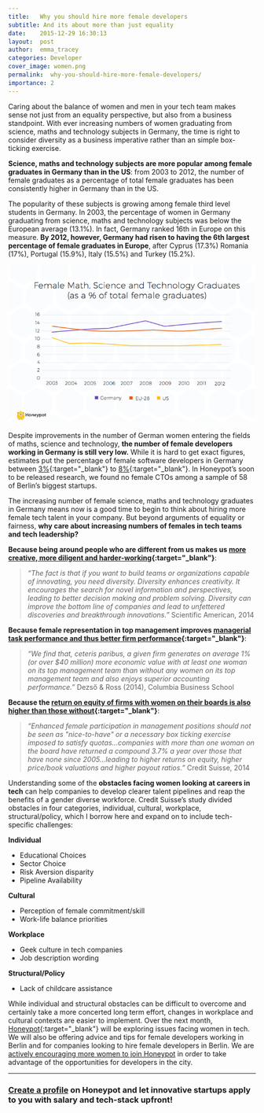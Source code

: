 ```yaml
---
title:   Why you should hire more female developers
subtitle: And its about more than just equality
date:    2015-12-29 16:30:13
layout:  post
author:  emma_tracey
categories: Developer
cover_image: women.png
permalink:  why-you-should-hire-more-female-developers/
importance: 2
---
```


Caring about the balance of women and men in your tech team makes sense not just from an equality perspective, but also from a business standpoint. With ever increasing numbers of women graduating from science, maths and technology subjects in Germany, the time is right to consider diversity as a business imperative rather than an simple box-ticking exercise.

<!--more--> 


**Science, maths and technology  subjects are more popular among female graduates in Germany than in the US**: from 2003 to 2012, the number of female graduates as a percentage of total female graduates has been consistently higher in Germany than in the US.

The popularity of these subjects is growing among female third level students in Germany. In 2003, the percentage of women in Germany graduating from science, maths and technology subjects was below the European average (13.1%). In fact, Germany ranked 16th in Europe on this measure.  **By 2012, however, Germany had risen to having the 6th largest percentage of female graduates in Europe**, after Cyprus (17.3%) Romania (17%), Portugal (15.9%), Italy (15.5%) and Turkey (15.2%).

![women-in-tech-Germany](/assets/images/female_computer_graduates.png)


Despite improvements in the number of German women entering the fields of maths, science and technology, **the number of female developers working in Germany is still very low.** While it is hard to get exact figures, estimates put the percentage of female software developers in Germany between [3%][5]{:target="_blank"} to  [8%][4]{:target="_blank"}.  In Honeypot’s soon to be released research, we found no female CTOs among a sample of 58 of Berlin’s biggest startups.

The increasing number of female science, maths and technology graduates in Germany means now is a good time to begin to think about hiring more female tech talent in your company. But beyond arguments of equality or fairness, **why care about increasing numbers of females in tech teams and tech leadership?**

**Because being around people who are different from us makes us  [more creative, more diligent and harder-working][1]{:target="_blank"}**:

>*“The fact is that if you want to build teams or organizations capable of innovating, you need diversity. Diversity enhances creativity. It encourages the search for novel information and perspectives, leading to better decision making and problem solving. Diversity can improve the bottom line of companies and lead to unfettered discoveries and breakthrough innovations.”* Scientific American, 2014

**Because female representation in top management improves [managerial task performance and thus better firm performance][2]{:target="_blank"}**:

>*“We find that, ceteris paribus, a given firm generates on average 1% (or over $40 million) more economic value with at least one woman on its top management team than without any women on its top management team and also enjoys superior accounting performance.”*  Dezső & Ross (2014), Columbia Business School

**Because the [return on equity of firms with women on their boards is also higher than those without][3]{:target="_blank"}**:

>*“Enhanced female participation in management positions should not be seen as "nice-to-have" or a necessary box ticking exercise imposed to satisfy quotas...companies with more than one woman on the board have returned a compound 3.7% a year over those that have none since 2005...leading to higher returns on equity, higher price/book valuations and higher payout ratios.”* Credit Suisse, 2014

Understanding some of the **obstacles facing women looking at careers in tech** can help companies to develop clearer talent pipelines and reap the benefits of a gender diverse workforce. Credit Suisse’s study divided obstacles in four categories, individual, cultural, workplace, structural/policy, which I borrow here and expand on to include tech-specific challenges:

**Individual**

* Educational Choices
* Sector Choice
* Risk Aversion disparity
* Pipeline Availability

**Cultural**

* Perception of female commitment/skill
* Work-life balance priorities

**Workplace**

* Geek culture in tech companies
* Job description wording

**Structural/Policy**

* Lack of childcare assistance


While individual and structural obstacles can be difficult to overcome and certainly take a more concerted long term effort, changes in workplace and cultural contexts are easier to implement. Over the next month, [Honeypot][6]{:target="_blank"} will be exploring issues facing women in tech. We will also be offering advice and tips for female developers working in Berlin and for companies looking to hire female developers in Berlin. We are [actively encouraging more women to join Honeypot][8] in order to take advantage of the opportunities for developers in the city.


***

### [Create a profile][7] on Honeypot and let innovative startups apply to you with salary and tech-stack upfront!

[1]: http://www.scientificamerican.com/article/how-diversity-makes-us-smarter/ "Scientific American diversity article"
[2]: https://www0.gsb.columbia.edu/mygsb/faculty/research/pubfiles/3063/female_representation.pdf "Columbia Business School research paper"
[3]: https://publications.credit-suisse.com/tasks/render/file/index.cfm?fileid=8128F3C0-99BC-22E6-838E2A5B1E4366DF "Credit Suisse research"
[4]: http://www.payscale.com/research/DE/Job=Software_Developer/Salary "Payscale research"
[5]: http://stackoverflow.com/research/developer-survey-2015 "Stackoverflow Developer Survey"
[6]: http://www.honeypot.io
[7]: https://www.honeypot.io/users/sign_up?utm_source=blogwm
[8]: https://www.honeypot.io/users/sign_up?utm_source=blogwm
[9]: https://www.honeypot.io/invite_requests/new?invitation_type=company&utm_source=blogwm

